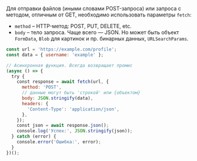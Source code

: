 Для отправки файлов (иными словами POST-запроса) или запроса с методом, отличным от GET, необходимо использовать параметры `fetch`:

- `method` – HTTP-метод: POST, PUT, DELETE, etc.
- `body` – тело запроса. Чаще всего — JSON. Но может быть объект `FormData`, `Blob` для картинок и пр. бинарных данных, `URLSearchParams`.

```javascript
const url = 'https://example.com/profile';
const data = { username: 'example' };

// Асинхронная функция. Всегда возвращает промис
(async () => {
  try {
    const response = await fetch(url, {
      method: 'POST',
      // данные могут быть 'строкой' или {объектом}
      body: JSON.stringify(data),
      headers: {
        'Content-Type': 'application/json',
      },
    });
    const json = await response.json();
    console.log('Успех:', JSON.stringify(json));
  } catch (error) {
    console.error('Ошибка:', error);
  }
})();
```
